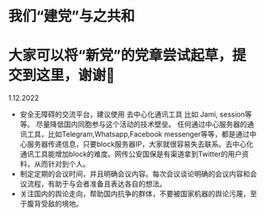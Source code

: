 # 我们“建党”与之共和
大家可以将“新党”的党章尝试起草，提交到这里，谢谢🙏
============
1.12.2022
- 安全无障碍的交流平台，建议使用 去中心化通讯工具 比如 Jami, session等等。 尽量降低国内同胞参与这个活动的技术壁垒。 任何通过中心服务器的通讯工具，比如Telegram,Whatsapp,Facebook messenger等等，都是通过中心服务器传递信息，只要block服务器IP，大家就很容易失去联系。去中心化通讯工具能增加block的难度。网传公安国保是有渠道拿到Twitter的用户资料，从而针对到个人。
- 制定定期的会议时间，并且明确会议内容。每次会议谈论明确的会议内容和会议流程，有助于与会者准备且表达各自的想法。
- 关注国内的舆论走向，帮助国内抗争的群体，不要被国家机器的舆论污蔑，至于腹背受敌的境地。
